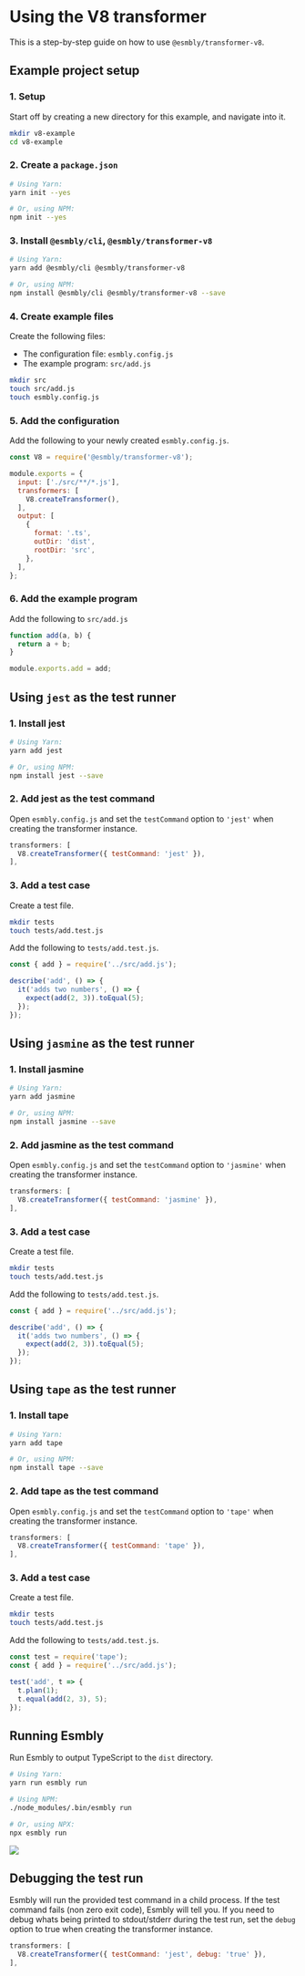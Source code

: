 # Using the V8 transformer
This is a step-by-step guide on how to use `@esmbly/transformer-v8`.

## Example project setup
### 1. Setup
Start off by creating a new directory for this example, and navigate into it.
```sh
mkdir v8-example
cd v8-example
```

### 2. Create a `package.json`
```sh
# Using Yarn:
yarn init --yes

# Or, using NPM:
npm init --yes
```

### 3. Install `@esmbly/cli`, `@esmbly/transformer-v8`
```sh
# Using Yarn:
yarn add @esmbly/cli @esmbly/transformer-v8

# Or, using NPM:
npm install @esmbly/cli @esmbly/transformer-v8 --save
```

### 4. Create example files
Create the following files:
- The configuration file: `esmbly.config.js`
- The example program: `src/add.js`
```sh
mkdir src
touch src/add.js
touch esmbly.config.js
```

### 5. Add the configuration
Add the following to your newly created `esmbly.config.js`.
```js
const V8 = require('@esmbly/transformer-v8');

module.exports = {
  input: ['./src/**/*.js'],
  transformers: [
    V8.createTransformer(),
  ],
  output: [
    {
      format: '.ts',
      outDir: 'dist',
      rootDir: 'src',
    },
  ],
};
```

### 6. Add the example program
Add the following to `src/add.js`
```js
function add(a, b) {
  return a + b;
}

module.exports.add = add;
```

## Using `jest` as the test runner
### 1. Install jest
```sh
# Using Yarn:
yarn add jest

# Or, using NPM:
npm install jest --save
```

### 2. Add jest as the test command
Open `esmbly.config.js` and set the `testCommand` option to `'jest'` when creating the transformer instance.
```js
transformers: [
  V8.createTransformer({ testCommand: 'jest' }),
],
```

### 3. Add a test case
Create a test file.
```sh
mkdir tests
touch tests/add.test.js
```
Add the following to `tests/add.test.js`.
```js
const { add } = require('../src/add.js');

describe('add', () => {
  it('adds two numbers', () => {
    expect(add(2, 3)).toEqual(5);
  });
});
```

## Using `jasmine` as the test runner
### 1. Install jasmine
```sh
# Using Yarn:
yarn add jasmine

# Or, using NPM:
npm install jasmine --save
```

### 2. Add jasmine as the test command
Open `esmbly.config.js` and set the `testCommand` option to `'jasmine'` when creating the transformer instance.
```js
transformers: [
  V8.createTransformer({ testCommand: 'jasmine' }),
],
```

### 3. Add a test case
Create a test file.
```sh
mkdir tests
touch tests/add.test.js
```
Add the following to `tests/add.test.js`.
```js
const { add } = require('../src/add.js');

describe('add', () => {
  it('adds two numbers', () => {
    expect(add(2, 3)).toEqual(5);
  });
});
```

## Using `tape` as the test runner
### 1. Install tape
```sh
# Using Yarn:
yarn add tape

# Or, using NPM:
npm install tape --save
```

### 2. Add tape as the test command
Open `esmbly.config.js` and set the `testCommand` option to `'tape'` when creating the transformer instance.
```js
transformers: [
  V8.createTransformer({ testCommand: 'tape' }),
],
```

### 3. Add a test case
Create a test file.
```sh
mkdir tests
touch tests/add.test.js
```
Add the following to `tests/add.test.js`.
```js
const test = require('tape');
const { add } = require('../src/add.js');

test('add', t => {
  t.plan(1);
  t.equal(add(2, 3), 5);
});
```

## Running Esmbly
Run Esmbly to output TypeScript to the `dist` directory.
```sh
# Using Yarn:
yarn run esmbly run

# Using NPM:
./node_modules/.bin/esmbly run

# Or, using NPX:
npx esmbly run
```
![](/.github/assets/run-v8.gif)


## Debugging the test run
Esmbly will run the provided test command in a child process. If the test command fails (non zero exit code), Esmbly will tell you. If you need to debug whats being printed to stdout/stderr during the test run, set the `debug` option to true when creating the transformer instance.
```js
transformers: [
  V8.createTransformer({ testCommand: 'jest', debug: 'true' }),
],
```
